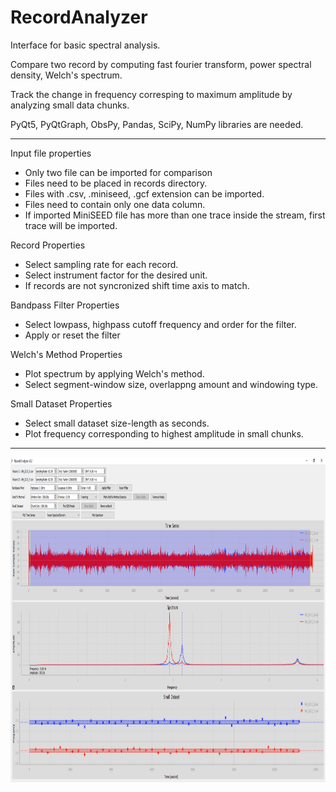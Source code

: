 # RecordAnalyzer
Interface for basic spectral analysis.

Compare two record by computing fast fourier transform, power spectral density, Welch's spectrum. 

Track the change in frequency corresping to maximum amplitude by analyzing small data chunks.

PyQt5, PyQtGraph, ObsPy, Pandas, SciPy, NumPy libraries are needed.

----------------------------------------------------------------------------------


Input file properties
- Only two file can be imported for comparison
- Files need to be placed in records directory.
- Files with .csv, .miniseed, .gcf extension can be imported.
- Files need to contain only one data column.
- If imported MiniSEED file has more than one trace inside the stream, first trace will be imported. 


Record Properties
- Select sampling rate for each record.
- Select instrument factor for the desired unit.
- If records are not syncronized shift time axis to match. 


Bandpass Filter Properties
- Select lowpass, highpass cutoff frequency and order for the filter.
- Apply or reset the filter 


Welch's Method Properties
- Plot spectrum by applying Welch's method.
- Select segment-window size, overlappng amount and windowing type. 


Small Dataset Properties
- Select small dataset size-length as seconds.
- Plot frequency corresponding to highest amplitude in small chunks.


----------------------------------------------------------------------------------

<img src="figure/example_figure.png" width="960" height="520">

